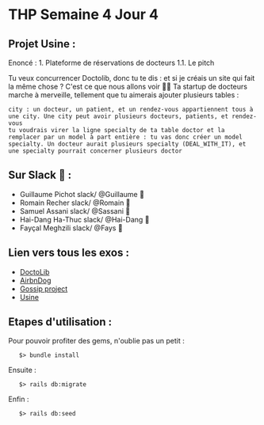 # THP Semaine 4 Jour 4

## Projet Usine :

Enoncé : 1. Plateforme de réservations de docteurs
1.1. Le pitch

Tu veux concurrencer Doctolib, donc tu te dis : et si je créais un site qui fait la même chose ? C'est ce que nous allons voir 👩‍⚕️
Ta startup de docteurs marche à merveille, tellement que tu aimerais ajouter plusieurs tables :

    city : un docteur, un patient, et un rendez-vous appartiennent tous à une city. Une city peut avoir plusieurs docteurs, patients, et rendez-vous
    tu voudrais virer la ligne specialty de ta table doctor et la remplacer par un model à part entière : tu vas donc créer un model specialty. Un docteur aurait plusieurs specialty (DEAL_WITH_IT), et une specialty pourrait concerner plusieurs doctor



## Sur Slack :tea: :

* Guillaume Pichot   slack/  @Guillaume :tropical_fish:
* Romain Recher     slack/  @Romain :whale2:
* Samuel Assani   slack/  @Sassani :tiger2:
* Hai-Dang Ha-Thuc  slack/  @Hai-Dang :leopard:
* Fayçal Meghzili   slack/  @Fays :dolphin:

## Lien vers tous les exos :
* [DoctoLib](https://github.com/sassani134/Doctolib)
* [AirbnDog](https://github.com/RomainRec/AirbnDog)
* [Gossip project](https://github.com/Siriondil0/Gossip_project)
* [Usine](https://github.com/zaydang/S4J4_Usine)
              
                    
## Etapes d'utilisation :

Pour pouvoir profiter des gems, n'oublie pas un petit :
```
   $> bundle install
```

Ensuite : 
```
   $> rails db:migrate
```

Enfin : 
```
   $> rails db:seed
```